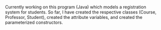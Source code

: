 Currently working on this program (Java) which models a registration system for students.
So far, I have created the respective classes (Course, Professor, Student), created the attribute variables, and created the parameterized constructors.
